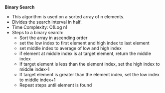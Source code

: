 **Binary Search**

- This algorithm is used on a sorted array of n elements. 
- Divides the search interval in half. 
- Time Complexity: O(Log n)
- Steps to a binary search:
	- Sort the array in ascending order
	- set the low index to first element and high index to last element
	- set middle index to average of low and high index
	- if element at middle index is at target element, return the middle index 
	- If target element is less than the element index, set the high index to middle index-1
	- If target element is greater than the element index, set the low index to middle index+1
	- Repeat steps until element is found